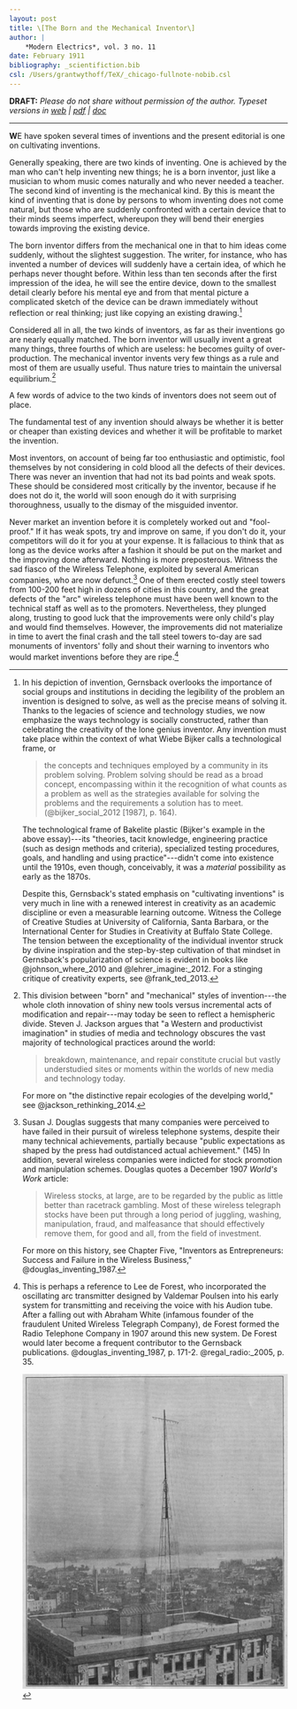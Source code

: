 ```yaml
---
layout: post
title: \[The Born and the Mechanical Inventor\]
author: |
    *Modern Electrics*, vol. 3 no. 11
date: February 1911
bibliography: _scientifiction.bib
csl: /Users/grantwythoff/TeX/_chicago-fullnote-nobib.csl
---
```


**DRAFT:** *Please do not share without permission of the author. Typeset versions in  [web](http://gernsback.wythoff.net/191102_born_and_mechanical_inventor.html) \| [pdf](https://github.com/gwijthoff/perversity_of_things/blob/gh-pages/typeset_drafts/191102_born_and_mechanical_inventor.pdf?raw=true) \| [doc](https://github.com/gwijthoff/perversity_of_things/blob/gh-pages/typeset_drafts/191102_born_and_mechanical_inventor.docx)*

* * * * * * * * 

**W**E have spoken several times of inventions and the present editorial is one on cultivating inventions.

Generally speaking, there are two kinds of inventing.  One is achieved by the man who can't help inventing new things; he is a born inventor, just like a musician to whom music comes naturally and who never needed a teacher.  The second kind of inventing is the mechanical kind.  By this is meant the kind of inventing that is done by persons to whom inventing does not come natural, but those who are suddenly confronted with a certain device that to their minds seems imperfect, whereupon they will bend their energies towards improving the existing device.

The born inventor differs from the mechanical one in that to him ideas come suddenly, without the slightest suggestion.  The writer, for instance, who has invented a number of devices will suddenly have a certain idea, of which he perhaps never thought before.  Within less than ten seconds after the first impression of the idea, he will see the entire device, down to the smallest detail clearly before his mental eye and from that mental picture a complicated sketch of the device can be drawn immediately without reflection or real thinking; just like copying an existing drawing.[^soc]

Considered all in all, the two kinds of inventors, as far as their inventions go are nearly equally matched.  The born inventor will usually invent a great many things, three fourths of which are useless: he becomes guilty of over-production.  The mechanical inventor invents very few things as a rule and most of them are usually useful.  Thus nature tries to maintain the universal equilibrium.[^tin]

A few words of advice to the two kinds of inventors does not seem out of place.

The fundamental test of any invention should always be whether it is better or cheaper than existing devices and whether it will be profitable to market the invention.

Most inventors, on account of being far too enthusiastic and optimistic, fool themselves by not considering in cold blood all the defects of their devices.  There was never an invention that had not its bad points and weak spots.  These should be considered most critically by the inventor, because if he does not do it, the world will soon enough do it with surprising thoroughness, usually to the dismay of the misguided inventor.

Never market an invention before it is completely worked out and "fool-proof."  If it has weak spots, try and improve on same, if you don't do it, your competitors will do it for you at your expense.  It is fallacious to think that as long as the device works after a fashion it should be put on the market and the improving done afterward.  Nothing is more preposterous.  Witness the sad fiasco of the Wireless Telephone, exploited by several American companies, who are now defunct.[^wir]  One of them erected costly steel towers from 100-200 feet high in dozens of cities in this country, and the great defects of the "arc" wireless telephone must have been well known to the technical staff as well as to the promoters.  Nevertheless, they plunged along, trusting to good luck that the improvements were only child's play and would find themselves.  However, the improvements did not materialize in time to avert the final crash and the tall steel towers to-day are sad monuments of inventors' folly and shout their warning to inventors who would market inventions before they are ripe.[^ant]

[^soc]:  In his depiction of invention, Gernsback overlooks the importance of social groups and institutions in deciding the legibility of the problem an invention is designed to solve, as well as the precise means of solving it.  Thanks to the legacies of science and technology studies, we now emphasize the ways technology is socially constructed, rather than celebrating the creativity of the lone genius inventor.  Any invention must take place within the context of what Wiebe Bijker calls a technological frame, or

    > the concepts and techniques employed by a community in its problem solving.  Problem solving should be read as a broad concept, encompassing within it the recognition of what counts as a problem as well as the strategies available for solving the problems and the requirements a solution has to meet. (@bijker_social_2012 \[1987\], p. 164).
    
    The technological frame of Bakelite plastic (Bijker's example in the above essay)---its "theories, tacit knowledge, engineering practice (such as design methods and criteria), specialized testing procedures, goals, and handling and using practice"---didn't come into existence until the 1910s, even though, conceivably, it was a *material* possibility as early as the 1870s.
    
    Despite this, Gernsback's stated emphasis on "cultivating inventions" is very much in line with a renewed interest in creativity as an academic discipline or even a measurable learning outcome.  Witness the College of Creative Studies at University of California, Santa Barbara, or the International Center for Studies in Creativity at Buffalo State College.  The tension between the exceptionality of the individual inventor struck by divine inspiration and the step-by-step cultivation of that mindset in Gernsback's popularization of science is evident in books like @johnson_where_2010 and @lehrer_imagine:_2012.  For a stinging critique of creativity experts, see @frank_ted_2013.
    
[^tin]:  This division between "born" and "mechanical" styles of invention---the whole cloth innovation of shiny new tools versus incremental acts of modification and repair---may today be seen to reflect a hemispheric divide.  Steven J. Jackson argues that "a Western and productivist imagination" in studies of media and technology obscures the vast majority of technological practices around the world:
    
    > breakdown, maintenance, and repair constitute crucial but vastly understudied sites or moments within the worlds of new media and technology today.
    
    For more on "the distinctive repair ecologies of the develping world," see @jackson_rethinking_2014.

[^wir]:  Susan J. Douglas suggests that many companies were perceived to have failed in their pursuit of wireless telephone systems, despite their many technical achievements, partially because "public expectations as shaped by the press had outdistanced actual achievement." (145)  In addition, several wireless companies were indicted for stock promotion and manipulation schemes.  Douglas quotes a December 1907 *World's Work* article:

    > Wireless stocks, at large, are to be regarded by the public as little better than racetrack gambling.  Most of these wireless telegraph stocks have been put through a long period of juggling, washing, manipulation, fraud, and malfeasance that should effectively remove them, for good and all, from the field of investment.

    For more on this history, see Chapter Five, "Inventors as Entrepreneurs: Success and Failure in the Wireless Business," @douglas_inventing_1987.

[^ant]:  This is perhaps a reference to Lee de Forest, who incorporated the oscillating arc transmitter designed by Valdemar Poulsen into his early system for transmitting and receiving the voice with his Audion tube.  After a falling out with Abraham White (infamous founder of the fraudulent United Wireless Telegraph Company), de Forest formed the Radio Telephone Company in 1907 around this new system.  De Forest would later become a frequent contributor to the Gernsback publications.  @douglas_inventing_1987, p. 171-2.  @regal_radio:_2005, p. 35.

    ![Radio Telephone Company aerial on top of the Terminal building near 42nd stret and Park Avenue, New York City. From *Modern Electrics,* October 1908](images/aerophone_tower.png)  <!-- no figure -->